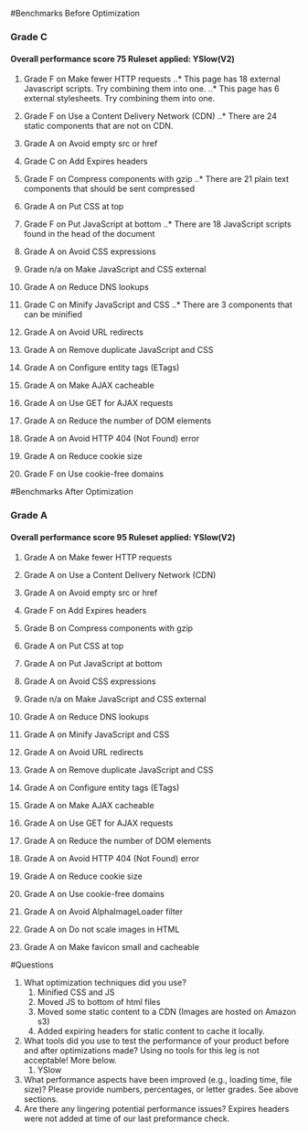 #Benchmarks Before Optimization

### Grade C
#### Overall performance score 75   Ruleset applied: YSlow(V2)  
1. Grade F on Make fewer HTTP requests
..* This page has 18 external Javascript scripts. Try combining them into one.
..* This page has 6 external stylesheets. Try combining them into one.

2. Grade F on Use a Content Delivery Network (CDN)
..* There are 24 static components that are not on CDN.

3. Grade A on Avoid empty src or href

4. Grade C on Add Expires headers

5. Grade F on Compress components with gzip
..* There are 21 plain text components that should be sent compressed

6. Grade A on Put CSS at top

7. Grade F on Put JavaScript at bottom
..* There are 18 JavaScript scripts found in the head of the document

8. Grade A on Avoid CSS expressions

9. Grade n/a on Make JavaScript and CSS external

10. Grade A on Reduce DNS lookups

11. Grade C on Minify JavaScript and CSS
..* There are 3 components that can be minified

12. Grade A on Avoid URL redirects

13. Grade A on Remove duplicate JavaScript and CSS

14. Grade A on Configure entity tags (ETags)

15. Grade A on Make AJAX cacheable

16. Grade A on Use GET for AJAX requests

17. Grade A on Reduce the number of DOM elements

18. Grade A on Avoid HTTP 404 (Not Found) error

19. Grade A on Reduce cookie size

20. Grade F on Use cookie-free domains


#Benchmarks After Optimization

### Grade A
#### Overall performance score 95   Ruleset applied: YSlow(V2)  

1. Grade A on Make fewer HTTP requests

2. Grade A on Use a Content Delivery Network (CDN)

3. Grade A on Avoid empty src or href

4. Grade F on Add Expires headers

5. Grade B on Compress components with gzip

6. Grade A on Put CSS at top

7. Grade A on Put JavaScript at bottom

8. Grade A on Avoid CSS expressions

9. Grade n/a on Make JavaScript and CSS external

10. Grade A on Reduce DNS lookups

11. Grade A on Minify JavaScript and CSS

12. Grade A on Avoid URL redirects

13. Grade A on Remove duplicate JavaScript and CSS

14. Grade A on Configure entity tags (ETags)

15. Grade A on Make AJAX cacheable

16. Grade A on Use GET for AJAX requests

17. Grade A on Reduce the number of DOM elements

18. Grade A on Avoid HTTP 404 (Not Found) error

19. Grade A on Reduce cookie size

20. Grade A on Use cookie-free domains

21. Grade A on Avoid AlphaImageLoader filter

22. Grade A on Do not scale images in HTML

23. Grade A on Make favicon small and cacheable

#Questions 

1. What optimization techniques did you use?
    1. Minified CSS and JS 
    2. Moved JS to bottom of html files 
    3. Moved some static content to a CDN (Images are hosted on Amazon s3)
    4. Added expiring headers for static content to cache it locally. 
2. What tools did you use to test the performance of your product before and after optimizations made? Using no tools for this leg is not acceptable! More below.
    1. YSlow
3. What performance aspects have been improved (e.g., loading time, file size)? Please provide numbers, percentages, or letter grades.
    See above sections.
4. Are there any lingering potential performance issues?
    Expires headers were not added at time of our last preformance check. 
